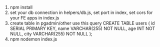 1. npm install
2. set your db connection in helpers/db.js, set port in index, set cors for your FE apps in index.js
3. create table in pgadmin/other use this query
   CREATE TABLE users (
   id SERIAL PRIMARY KEY,
   name VARCHAR(255) NOT NULL,
   age INT NOT NULL,
   city VARCHAR(255) NOT NULL
   );
4. npm nodemon index.js
